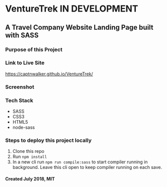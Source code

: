 # VentureTrek **IN DEVELOPMENT**

## A Travel Company Website Landing Page built with SASS

### Purpose of this Project

### Link to Live Site

<https://captnwalker.github.io/VentureTrek/>

### Screenshot

### Tech Stack

- SASS
- CSS3
- HTML5
- node-sass

### Steps to deploy this project locally

1.  Clone this repo
2.  Run `npm install`
3.  In a new cli run `npm run compile:sass` to start compiler running in background. Leave this cli open to keep compiler running on each save.

#### Created July 2018, MIT
